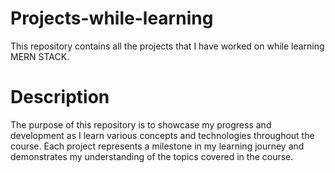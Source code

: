 # Projects-while-learning
This repository contains all the projects that I have worked on while learning MERN STACK.

# Description
The purpose of this repository is to showcase my progress and development as I learn various concepts and technologies throughout the course. Each project represents a milestone in my learning journey and demonstrates my understanding of the topics covered in the course.

